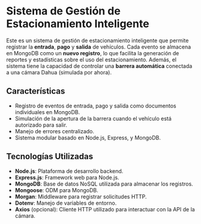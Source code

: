 # Sistema de Gestión de Estacionamiento Inteligente

Este es un sistema de gestión de estacionamiento inteligente que permite registrar la **entrada**, **pago** y **salida** de vehículos. Cada evento se almacena en MongoDB como un **nuevo registro**, lo que facilita la generación de reportes y estadísticas sobre el uso del estacionamiento. Además, el sistema tiene la capacidad de controlar una **barrera automática** conectada a una cámara Dahua (simulada por ahora).

## Características

- Registro de eventos de entrada, pago y salida como documentos individuales en MongoDB.
- Simulación de la apertura de la barrera cuando el vehículo está autorizado para salir.
- Manejo de errores centralizado.
- Sistema modular basado en Node.js, Express, y MongoDB.

## Tecnologías Utilizadas

- **Node.js**: Plataforma de desarrollo backend.
- **Express.js**: Framework web para Node.js.
- **MongoDB**: Base de datos NoSQL utilizada para almacenar los registros.
- **Mongoose**: ODM para MongoDB.
- **Morgan**: Middleware para registrar solicitudes HTTP.
- **Dotenv**: Manejo de variables de entorno.
- **Axios** (opcional): Cliente HTTP utilizado para interactuar con la API de la cámara.

